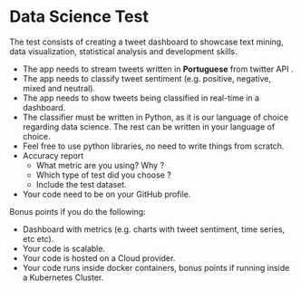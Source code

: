 # Data Science Test

The test consists of creating a tweet dashboard to showcase text mining, data visualization, statistical analysis and development skills.

- The app needs to stream tweets written in **Portuguese** from twitter API .
- The app needs to classify tweet sentiment (e.g. positive, negative, mixed and neutral). 
- The app needs to show tweets being classified in real-time in a dashboard.
- The classifier must be written in Python, as it is our language of choice regarding data science. The rest can be written in your language of choice.
- Feel free to use python libraries, no need to write things from scratch.
- Accuracy report
  - What metric are you using? Why ?
  - Which type of test did you choose ?
  - Include the test dataset.
- Your code need to be on your GitHub profile.

Bonus points if you do the following:
- Dashboard with metrics (e.g. charts with tweet sentiment, time series, etc etc).
- Your code is scalable.
- Your code is hosted on a Cloud provider.
- Your code runs inside docker containers, bonus points if running inside a Kubernetes Cluster.
